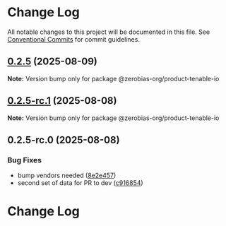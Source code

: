 # Change Log

All notable changes to this project will be documented in this file.
See [Conventional Commits](https://conventionalcommits.org) for commit guidelines.

## [0.2.5](https://github.com/zerobias-org/product/compare/@zerobias-org/product-tenable-io@0.2.5-rc.1...@zerobias-org/product-tenable-io@0.2.5) (2025-08-09)

**Note:** Version bump only for package @zerobias-org/product-tenable-io





## [0.2.5-rc.1](https://github.com/zerobias-org/product/compare/@zerobias-org/product-tenable-io@0.2.5-rc.0...@zerobias-org/product-tenable-io@0.2.5-rc.1) (2025-08-08)

**Note:** Version bump only for package @zerobias-org/product-tenable-io





## 0.2.5-rc.0 (2025-08-08)


### Bug Fixes

* bump vendors needed ([8e2e457](https://github.com/zerobias-org/product/commit/8e2e457e0b5d7141a05e8f2c178bc2854f2b7178))
* second set of data for PR to dev ([c916854](https://github.com/zerobias-org/product/commit/c916854bcf229b1c2042ffdea18472d66a061aaf))





# Change Log
